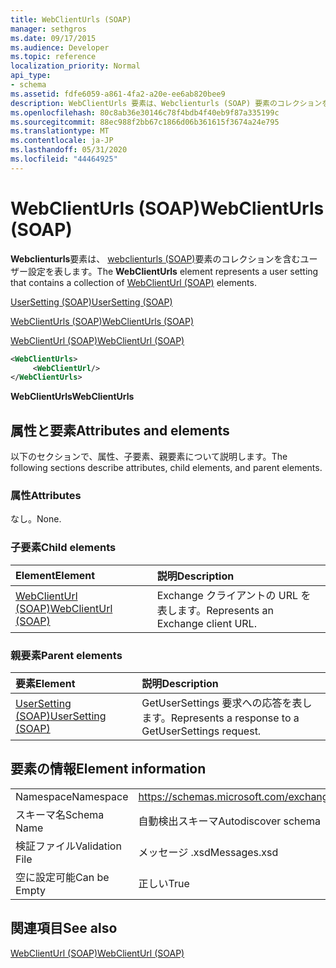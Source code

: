 ```yaml
---
title: WebClientUrls (SOAP)
manager: sethgros
ms.date: 09/17/2015
ms.audience: Developer
ms.topic: reference
localization_priority: Normal
api_type:
- schema
ms.assetid: fdfe6059-a861-4fa2-a20e-ee6ab820bee9
description: WebClientUrls 要素は、Webclienturls (SOAP) 要素のコレクションを含むユーザー設定を表します。
ms.openlocfilehash: 80c8ab36e30146c78f4bdb4f40eb9f87a335199c
ms.sourcegitcommit: 88ec988f2bb67c1866d06b361615f3674a24e795
ms.translationtype: MT
ms.contentlocale: ja-JP
ms.lasthandoff: 05/31/2020
ms.locfileid: "44464925"
---
```

# <a name="webclienturls-soap"></a><span data-ttu-id="c4a84-103">WebClientUrls (SOAP)</span><span class="sxs-lookup"><span data-stu-id="c4a84-103">WebClientUrls (SOAP)</span></span>

<span data-ttu-id="c4a84-104">**Webclienturls**要素は、 [webclienturls (SOAP)](webclienturl-soap.md)要素のコレクションを含むユーザー設定を表します。</span><span class="sxs-lookup"><span data-stu-id="c4a84-104">The **WebClientUrls** element represents a user setting that contains a collection of [WebClientUrl (SOAP)](webclienturl-soap.md) elements.</span></span> 
  
[<span data-ttu-id="c4a84-105">UserSetting (SOAP)</span><span class="sxs-lookup"><span data-stu-id="c4a84-105">UserSetting (SOAP)</span></span>](usersetting-soap.md)
  
[<span data-ttu-id="c4a84-106">WebClientUrls (SOAP)</span><span class="sxs-lookup"><span data-stu-id="c4a84-106">WebClientUrls (SOAP)</span></span>](webclienturls-soap.md)
  
[<span data-ttu-id="c4a84-107">WebClientUrl (SOAP)</span><span class="sxs-lookup"><span data-stu-id="c4a84-107">WebClientUrl (SOAP)</span></span>](webclienturl-soap.md)
  
```XML
<WebClientUrls>
     <WebClientUrl/>
</WebClientUrls>

```

 <span data-ttu-id="c4a84-108">**WebClientUrls**</span><span class="sxs-lookup"><span data-stu-id="c4a84-108">**WebClientUrls**</span></span>
## <a name="attributes-and-elements"></a><span data-ttu-id="c4a84-109">属性と要素</span><span class="sxs-lookup"><span data-stu-id="c4a84-109">Attributes and elements</span></span>

<span data-ttu-id="c4a84-110">以下のセクションで、属性、子要素、親要素について説明します。</span><span class="sxs-lookup"><span data-stu-id="c4a84-110">The following sections describe attributes, child elements, and parent elements.</span></span>
  
### <a name="attributes"></a><span data-ttu-id="c4a84-111">属性</span><span class="sxs-lookup"><span data-stu-id="c4a84-111">Attributes</span></span>

<span data-ttu-id="c4a84-112">なし。</span><span class="sxs-lookup"><span data-stu-id="c4a84-112">None.</span></span>
  
### <a name="child-elements"></a><span data-ttu-id="c4a84-113">子要素</span><span class="sxs-lookup"><span data-stu-id="c4a84-113">Child elements</span></span>

|<span data-ttu-id="c4a84-114">**Element**</span><span class="sxs-lookup"><span data-stu-id="c4a84-114">**Element**</span></span>|<span data-ttu-id="c4a84-115">**説明**</span><span class="sxs-lookup"><span data-stu-id="c4a84-115">**Description**</span></span>|
|:-----|:-----|
|[<span data-ttu-id="c4a84-116">WebClientUrl (SOAP)</span><span class="sxs-lookup"><span data-stu-id="c4a84-116">WebClientUrl (SOAP)</span></span>](webclienturl-soap.md) <br/> |<span data-ttu-id="c4a84-117">Exchange クライアントの URL を表します。</span><span class="sxs-lookup"><span data-stu-id="c4a84-117">Represents an Exchange client URL.</span></span>  <br/> |
   
### <a name="parent-elements"></a><span data-ttu-id="c4a84-118">親要素</span><span class="sxs-lookup"><span data-stu-id="c4a84-118">Parent elements</span></span>

|<span data-ttu-id="c4a84-119">**要素**</span><span class="sxs-lookup"><span data-stu-id="c4a84-119">**Element**</span></span>|<span data-ttu-id="c4a84-120">**説明**</span><span class="sxs-lookup"><span data-stu-id="c4a84-120">**Description**</span></span>|
|:-----|:-----|
|[<span data-ttu-id="c4a84-121">UserSetting (SOAP)</span><span class="sxs-lookup"><span data-stu-id="c4a84-121">UserSetting (SOAP)</span></span>](usersetting-soap.md) <br/> |<span data-ttu-id="c4a84-122">GetUserSettings 要求への応答を表します。</span><span class="sxs-lookup"><span data-stu-id="c4a84-122">Represents a response to a GetUserSettings request.</span></span>  <br/> |
   
## <a name="element-information"></a><span data-ttu-id="c4a84-123">要素の情報</span><span class="sxs-lookup"><span data-stu-id="c4a84-123">Element information</span></span>

|||
|:-----|:-----|
|<span data-ttu-id="c4a84-124">Namespace</span><span class="sxs-lookup"><span data-stu-id="c4a84-124">Namespace</span></span>  <br/> |https://schemas.microsoft.com/exchange/2010/Autodiscover  <br/> |
|<span data-ttu-id="c4a84-125">スキーマ名</span><span class="sxs-lookup"><span data-stu-id="c4a84-125">Schema Name</span></span>  <br/> |<span data-ttu-id="c4a84-126">自動検出スキーマ</span><span class="sxs-lookup"><span data-stu-id="c4a84-126">Autodiscover schema</span></span>  <br/> |
|<span data-ttu-id="c4a84-127">検証ファイル</span><span class="sxs-lookup"><span data-stu-id="c4a84-127">Validation File</span></span>  <br/> |<span data-ttu-id="c4a84-128">メッセージ .xsd</span><span class="sxs-lookup"><span data-stu-id="c4a84-128">Messages.xsd</span></span>  <br/> |
|<span data-ttu-id="c4a84-129">空に設定可能</span><span class="sxs-lookup"><span data-stu-id="c4a84-129">Can be Empty</span></span>  <br/> |<span data-ttu-id="c4a84-130">正しい</span><span class="sxs-lookup"><span data-stu-id="c4a84-130">True</span></span>  <br/> |
   
## <a name="see-also"></a><span data-ttu-id="c4a84-131">関連項目</span><span class="sxs-lookup"><span data-stu-id="c4a84-131">See also</span></span>



[<span data-ttu-id="c4a84-132">WebClientUrl (SOAP)</span><span class="sxs-lookup"><span data-stu-id="c4a84-132">WebClientUrl (SOAP)</span></span>](webclienturl-soap.md)

